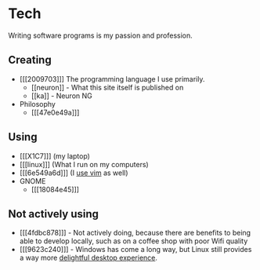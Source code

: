# Tech 

Writing software programs is my passion and profession.

## Creating

* [[[2009703]]] The programming language I use primarily. 
  * [[neuron]] - What this site itself is published on
  * [[ka]] - Neuron NG
* Philosophy
  * [[[47e0e49a]]]

## Using

* [[[X1C7]]] (my laptop)
* [[[linux]]] (What I run on my computers)
* [[[6e549a6d]]] (I [use vim](https://github.com/srid/nix-config/tree/master/nix/nvim) as well)
* GNOME
  * [[[18084e45]]]

## Not actively using

* [[[4fdbc878]]] - Not actively doing, because there are benefits to being able to develop locally, such as on a coffee shop with poor Wifi quality
* [[[9623c240]]] - Windows has come a long way, but Linux still provides a way more [delightful desktop experience][paperwm].

[paperwm]: https://twitter.com/sridca/status/1314404787169959937